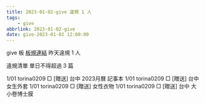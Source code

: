 ```yaml
---
title: 2023-01-02-give 違規 1 人
tags:
    - give
abbrlink: 2023-01-02-give
date: give-2023-01-02 12:00:00
---
```

give 板 [板規連結](https://www.ptt.cc/bbs/give/M.1612495900.A.C32.html)
昨天違規 1 人
<!-- more -->

違規清單
單日不得超過 3 篇

1/01 torina0209 □ [贈送] 台中 2023月曆 記事本
1/01 torina0209 □ [贈送] 台中 女生外套
1/01 torina0209 □ [贈送] 女性衣物
1/01 torina0209 □ [贈送] 台中 大小卷博士膜